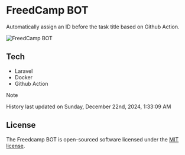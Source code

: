 # FreedCamp BOT

Automatically assign an ID before the task title based on Github Action.

![FreedCamp BOT](https://repository-images.githubusercontent.com/737932867/7d34798b-2680-471c-b089-a78a718d3d6a)

## Tech

- Laravel
- Docker
- Github Action

> [!NOTE]  
> History last updated on Sunday, December 22nd, 2024, 1:33:09 AM

## License

The Freedcamp BOT is open-sourced software licensed under the [MIT license](https://opensource.org/licenses/MIT).

